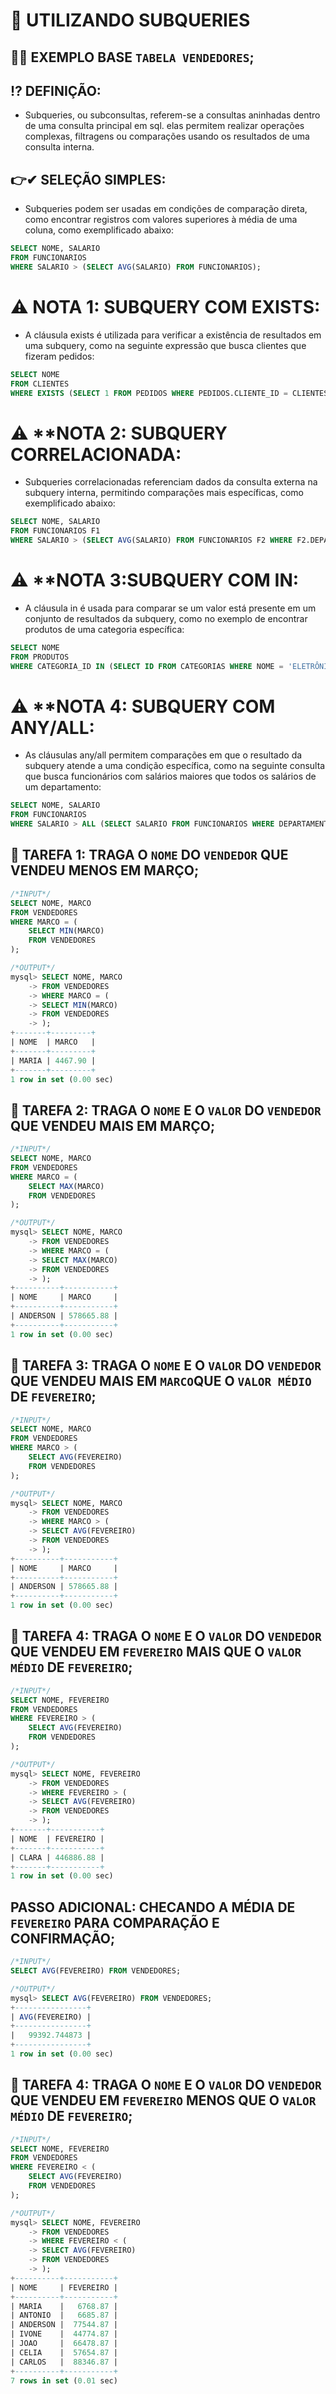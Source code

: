 # 📝 **UTILIZANDO SUBQUERIES**

## 👩‍🏫 **EXEMPLO BASE** `TABELA VENDEDORES`;

## ⁉ **DEFINIÇÃO:**

- Subqueries, ou subconsultas, referem-se a consultas aninhadas dentro de uma consulta principal em sql. elas permitem realizar operações complexas, filtragens ou comparações usando os resultados de uma consulta interna.

## 👉✔ **SELEÇÃO SIMPLES:**

- Subqueries podem ser usadas em condições de comparação direta, como encontrar registros com valores superiores à média de uma coluna, como exemplificado abaixo:
```SQL
SELECT NOME, SALARIO
FROM FUNCIONARIOS
WHERE SALARIO > (SELECT AVG(SALARIO) FROM FUNCIONARIOS);
```

# ⚠ **NOTA 1: SUBQUERY COM EXISTS:**

- A cláusula exists é utilizada para verificar a existência de resultados em uma subquery, como na seguinte expressão que busca clientes que fizeram pedidos:
```SQL
SELECT NOME
FROM CLIENTES
WHERE EXISTS (SELECT 1 FROM PEDIDOS WHERE PEDIDOS.CLIENTE_ID = CLIENTES.ID);
```

# ⚠ **NOTA 2: **SUBQUERY CORRELACIONADA:**

- Subqueries correlacionadas referenciam dados da consulta externa na subquery interna, permitindo comparações mais específicas, como exemplificado abaixo:
```SQL
SELECT NOME, SALARIO
FROM FUNCIONARIOS F1
WHERE SALARIO > (SELECT AVG(SALARIO) FROM FUNCIONARIOS F2 WHERE F2.DEPARTAMENTO_ID = F1.DEPARTAMENTO_ID);
```

# ⚠ **NOTA 3:**SUBQUERY COM IN:**

- A cláusula in é usada para comparar se um valor está presente em um conjunto de resultados da subquery, como no exemplo de encontrar produtos de uma categoria específica:
```SQL
SELECT NOME
FROM PRODUTOS
WHERE CATEGORIA_ID IN (SELECT ID FROM CATEGORIAS WHERE NOME = 'ELETRÔNICOS');
```

# ⚠ **NOTA 4: **SUBQUERY COM ANY/ALL:**

- As cláusulas any/all permitem comparações em que o resultado da subquery atende a uma condição específica, como na seguinte consulta que busca funcionários com salários maiores que todos os salários de um departamento:
```SQL
SELECT NOME, SALARIO
FROM FUNCIONARIOS
WHERE SALARIO > ALL (SELECT SALARIO FROM FUNCIONARIOS WHERE DEPARTAMENTO_ID = 2);
```


## 🔨 **TAREFA 1:** TRAGA O `NOME` DO `VENDEDOR` QUE VENDEU MENOS EM MARÇO;
```SQL
/*INPUT*/
SELECT NOME, MARCO
FROM VENDEDORES
WHERE MARCO = (
	SELECT MIN(MARCO) 
	FROM VENDEDORES
);

/*OUTPUT*/
mysql> SELECT NOME, MARCO
    -> FROM VENDEDORES
    -> WHERE MARCO = (
    -> SELECT MIN(MARCO)
    -> FROM VENDEDORES
    -> );
+-------+---------+
| NOME  | MARCO   |
+-------+---------+
| MARIA | 4467.90 |
+-------+---------+
1 row in set (0.00 sec)
```

## 🔨 **TAREFA 2:** TRAGA O `NOME` E O `VALOR` DO `VENDEDOR` QUE VENDEU MAIS EM MARÇO;
```SQL
/*INPUT*/
SELECT NOME, MARCO
FROM VENDEDORES
WHERE MARCO = (
	SELECT MAX(MARCO) 
	FROM VENDEDORES
);

/*OUTPUT*/
mysql> SELECT NOME, MARCO
    -> FROM VENDEDORES
    -> WHERE MARCO = (
    -> SELECT MAX(MARCO)
    -> FROM VENDEDORES
    -> );
+----------+-----------+
| NOME     | MARCO     |
+----------+-----------+
| ANDERSON | 578665.88 |
+----------+-----------+
1 row in set (0.00 sec)
```

## 🔨 **TAREFA 3:** TRAGA O `NOME` E O `VALOR` DO `VENDEDOR` QUE VENDEU MAIS EM `MARCO`QUE O `VALOR MÉDIO` DE `FEVEREIRO`;
```SQL
/*INPUT*/
SELECT NOME, MARCO
FROM VENDEDORES
WHERE MARCO > (
	SELECT AVG(FEVEREIRO) 
	FROM VENDEDORES
);

/*OUTPUT*/
mysql> SELECT NOME, MARCO
    -> FROM VENDEDORES
    -> WHERE MARCO > (
    -> SELECT AVG(FEVEREIRO)
    -> FROM VENDEDORES
    -> );
+----------+-----------+
| NOME     | MARCO     |
+----------+-----------+
| ANDERSON | 578665.88 |
+----------+-----------+
1 row in set (0.00 sec)
```

## 🔨 **TAREFA 4:** TRAGA O `NOME` E O `VALOR` DO `VENDEDOR` QUE VENDEU EM `FEVEREIRO` MAIS QUE O `VALOR MÉDIO` DE `FEVEREIRO`;
```SQL
/*INPUT*/
SELECT NOME, FEVEREIRO
FROM VENDEDORES
WHERE FEVEREIRO > (
	SELECT AVG(FEVEREIRO) 
	FROM VENDEDORES
);

/*OUTPUT*/
mysql> SELECT NOME, FEVEREIRO
    -> FROM VENDEDORES
    -> WHERE FEVEREIRO > (
    -> SELECT AVG(FEVEREIRO)
    -> FROM VENDEDORES
    -> );
+-------+-----------+
| NOME  | FEVEREIRO |
+-------+-----------+
| CLARA | 446886.88 |
+-------+-----------+
1 row in set (0.00 sec)
```

## **PASSO ADICIONAL:** CHECANDO A MÉDIA DE `FEVEREIRO` PARA COMPARAÇÃO E CONFIRMAÇÃO;
```SQL
/*INPUT*/
SELECT AVG(FEVEREIRO) FROM VENDEDORES;

/*OUTPUT*/
mysql> SELECT AVG(FEVEREIRO) FROM VENDEDORES;
+----------------+
| AVG(FEVEREIRO) |
+----------------+
|   99392.744873 |
+----------------+
1 row in set (0.00 sec)
```

## 🔨 **TAREFA 4:** TRAGA O `NOME` E O `VALOR` DO `VENDEDOR` QUE VENDEU EM `FEVEREIRO` MENOS QUE O `VALOR MÉDIO` DE `FEVEREIRO`;
```SQL
/*INPUT*/
SELECT NOME, FEVEREIRO
FROM VENDEDORES
WHERE FEVEREIRO < (
	SELECT AVG(FEVEREIRO) 
	FROM VENDEDORES
);

/*OUTPUT*/
mysql> SELECT NOME, FEVEREIRO
    -> FROM VENDEDORES
    -> WHERE FEVEREIRO < (
    -> SELECT AVG(FEVEREIRO)
    -> FROM VENDEDORES
    -> );
+----------+-----------+
| NOME     | FEVEREIRO |
+----------+-----------+
| MARIA    |   6768.87 |
| ANTONIO  |   6685.87 |
| ANDERSON |  77544.87 |
| IVONE    |  44774.87 |
| JOAO     |  66478.87 |
| CELIA    |  57654.87 |
| CARLOS   |  88346.87 |
+----------+-----------+
7 rows in set (0.01 sec)
```